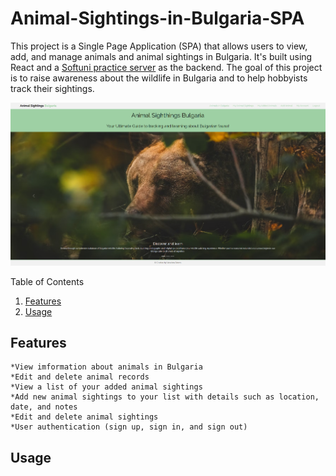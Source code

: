 # Animal-Sightings-in-Bulgaria-SPA

This project is a Single Page Application (SPA) that allows users to view, add, and manage animals and animal sightings in Bulgaria. It's built using React and a [Softuni practice server](https://github.com/softuni-practice-server/softuni-practice-server) as the backend. The goal of this project is to raise awareness about the wildlife in Bulgaria and to help hobbyists track their sightings.

![Application Screenshot](./animal-sightings/public/screenshot.PNG "Screenshot of the application")

Table of Contents

   1. [Features](#features)
   2. [Usage](#usage)

## Features
    *View imformation about animals in Bulgaria 
    *Edit and delete animal records
    *View a list of your added animal sightings
    *Add new animal sightings to your list with details such as location, date, and notes
    *Edit and delete animal sightings
    *User authentication (sign up, sign in, and sign out)

## Usage